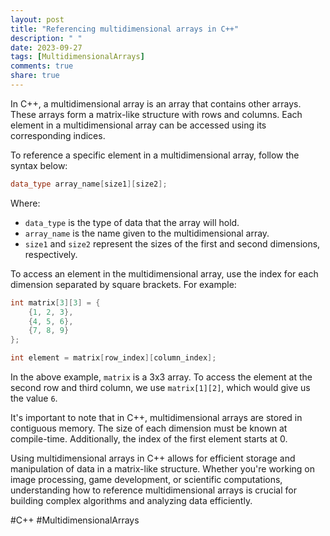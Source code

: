 ```yaml
---
layout: post
title: "Referencing multidimensional arrays in C++"
description: " "
date: 2023-09-27
tags: [MultidimensionalArrays]
comments: true
share: true
---
```


In C++, a multidimensional array is an array that contains other arrays. These arrays form a matrix-like structure with rows and columns. Each element in a multidimensional array can be accessed using its corresponding indices.

To reference a specific element in a multidimensional array, follow the syntax below:

```c++
data_type array_name[size1][size2];
```

Where:
- `data_type` is the type of data that the array will hold.
- `array_name` is the name given to the multidimensional array.
- `size1` and `size2` represent the sizes of the first and second dimensions, respectively.

To access an element in the multidimensional array, use the index for each dimension separated by square brackets. For example:

```c++
int matrix[3][3] = {
    {1, 2, 3},
    {4, 5, 6},
    {7, 8, 9}
};

int element = matrix[row_index][column_index];
```

In the above example, `matrix` is a 3x3 array. To access the element at the second row and third column, we use `matrix[1][2]`, which would give us the value `6`.

It's important to note that in C++, multidimensional arrays are stored in contiguous memory. The size of each dimension must be known at compile-time. Additionally, the index of the first element starts at 0.

Using multidimensional arrays in C++ allows for efficient storage and manipulation of data in a matrix-like structure. Whether you're working on image processing, game development, or scientific computations, understanding how to reference multidimensional arrays is crucial for building complex algorithms and analyzing data efficiently.

#C++ #MultidimensionalArrays